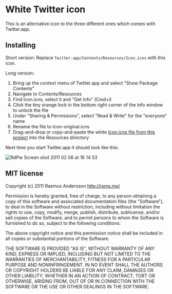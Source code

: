 # White Twitter icon

This is an alternative icon to the three different ones which comes with Twitter.app.

## Installing

Short version: Replace `Twitter.app/Contents/Resources/Icon.icns` with this icon.

Long version:

1. Bring up the context menu of Twitter.app and select "Show Package Contents"
2. Navigate to Contents/Resources
3. Find Icon.icns, select it and "Get Info" (Cmd+i)
4. Click the tiny orange lock in the bottom right corner of the info window to unlock the file
5. Under "Sharing & Permissions", select "Read & Write" for the "everyone" name
6. Rename the file to Icon-original.icns
7. Drag-and-drop or copy-and-paste the white [Icon.icns file from this project](https://github.com/rsms/twitter-icon/raw/master/Icon.icns) into the Resources directory

Next time you start Twitter.app it should look like this:

![RdPw Screen shot 2011 02 06 at 16 14 53](http://farm6.static.flickr.com/5136/5421259125_ea06d67675_o.png)

## MIT license

Copyright (c) 2011 Rasmus Andersson <http://rsms.me/>

Permission is hereby granted, free of charge, to any person obtaining a copy
of this software and associated documentation files (the "Software"), to deal
in the Software without restriction, including without limitation the rights
to use, copy, modify, merge, publish, distribute, sublicense, and/or sell
copies of the Software, and to permit persons to whom the Software is
furnished to do so, subject to the following conditions:

The above copyright notice and this permission notice shall be included in
all copies or substantial portions of the Software.

THE SOFTWARE IS PROVIDED "AS IS", WITHOUT WARRANTY OF ANY KIND, EXPRESS OR
IMPLIED, INCLUDING BUT NOT LIMITED TO THE WARRANTIES OF MERCHANTABILITY,
FITNESS FOR A PARTICULAR PURPOSE AND NONINFRINGEMENT. IN NO EVENT SHALL THE
AUTHORS OR COPYRIGHT HOLDERS BE LIABLE FOR ANY CLAIM, DAMAGES OR OTHER
LIABILITY, WHETHER IN AN ACTION OF CONTRACT, TORT OR OTHERWISE, ARISING FROM,
OUT OF OR IN CONNECTION WITH THE SOFTWARE OR THE USE OR OTHER DEALINGS IN
THE SOFTWARE.
